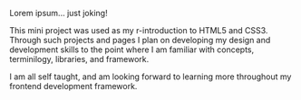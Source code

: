 Lorem ipsum... just joking!

This mini project was used as my r-introduction to HTML5 and CSS3. 
Through such projects and pages I plan on developing my design and development skills to the point where I am familiar with concepts, terminilogy, libraries, and framework.

I am all self taught, and am looking forward to learning more throughout my frontend development framework.

